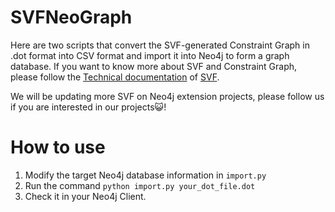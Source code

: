 # SVFNeoGraph
Here are two scripts that convert the SVF-generated Constraint Graph in .dot format into CSV format and import it into Neo4j to form a graph database. If you want to know more about SVF and Constraint Graph, please follow the [Technical documentation](https://github.com/svf-tools/SVF/wiki/Technical-documentation) of [SVF](https://github.com/SVF-tools/SVF).

We will be updating more SVF on Neo4j extension projects, please follow us if you are interested in our projects😺!

# How to use
1. Modify the target Neo4j database information in `import.py`
2. Run the command `python import.py your_dot_file.dot`
3. Check it in your Neo4j Client.
